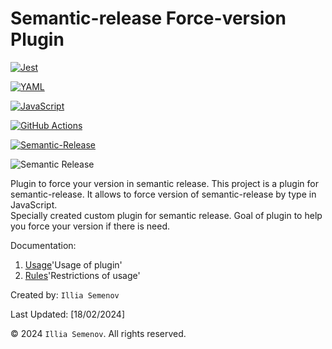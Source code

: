 # Semantic-release Force-version Plugin

[![Jest](https://img.shields.io/badge/Jest-v.29.5.0-yellow?logo=jest)](https://jestjs.io/)

[![YAML](https://img.shields.io/badge/YAML-Code-blue?logo=yaml)](https://yaml.org/)

[![JavaScript](https://img.shields.io/badge/JavaScript-code-yellow?logo=javascript)](https://developer.mozilla.org/en-US/docs/Web/JavaScript)


[![GitHub Actions](https://img.shields.io/badge/GithubActions-PipeLine-blue?logo=githubactions)](https://github.com/features/actions)

[![Semantic-Release](https://img.shields.io/badge/SemanticRelease-v.23.0.2-white?logo=semantic-release)](https://semantic-release.gitbook.io/semantic-release/)

![Semantic Release](https://avatars.githubusercontent.com/u/12867925?s=280&v=4)

Plugin to force your version in semantic release. This project is a plugin for semantic-release.
It allows to force version of semantic-release by type in JavaScript. <br>
Specially created custom plugin for semantic release. Goal of plugin to help you force your version if there is need.

Documentation:

1. [Usage](./docs/Usage.md)'Usage of plugin'
2. [Rules](./docs/Rules.md)'Restrictions of usage'

Created by: `Illia Semenov`

Last Updated: [18/02/2024]

© 2024 `Illia Semenov`. All rights reserved.
